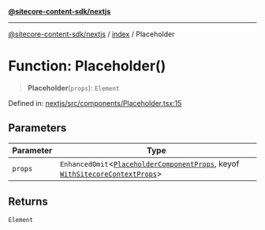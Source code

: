 [**@sitecore-content-sdk/nextjs**](../../README.md)

***

[@sitecore-content-sdk/nextjs](../../README.md) / [index](../README.md) / Placeholder

# Function: Placeholder()

> **Placeholder**(`props`): `Element`

Defined in: [nextjs/src/components/Placeholder.tsx:15](https://github.com/Sitecore/content-sdk/blob/f6db146e94b4d93e3130198881311b56027bf1b4/packages/nextjs/src/components/Placeholder.tsx#L15)

## Parameters

| Parameter | Type |
| ------ | ------ |
| `props` | `EnhancedOmit`\<[`PlaceholderComponentProps`](../interfaces/PlaceholderComponentProps.md), keyof [`WithSitecoreContextProps`](../interfaces/WithSitecoreContextProps.md)\> |

## Returns

`Element`
